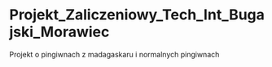 # Projekt_Zaliczeniowy_Tech_Int_Bugajski_Morawiec
Projekt o pingiwnach z madagaskaru i normalnych pingiwnach

